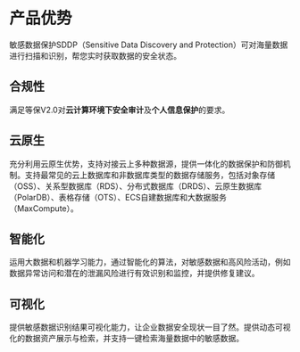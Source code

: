 # 产品优势

敏感数据保护SDDP（Sensitive Data Discovery and Protection）可对海量数据进行扫描和识别，帮您实时获取数据的安全状态。

## 合规性

满足等保V2.0对**云计算环境下安全审计**及**个人信息保护**的要求。

## 云原生

充分利用云原生优势，支持对接云上多种数据源，提供一体化的数据保护和防御机制。支持最常见的云上数据库和非数据库类型的数据存储服务，包括对象存储（OSS）、关系型数据库（RDS）、分布式数据库（DRDS）、云原生数据库（PolarDB）、表格存储（OTS）、ECS自建数据库和大数据服务（MaxCompute）。

## 智能化

运用大数据和机器学习能力，通过智能化的算法，对敏感数据和高风险活动，例如数据异常访问和潜在的泄漏风险进行有效识别和监控，并提供修复建议。

## 可视化

提供敏感数据识别结果可视化能力，让企业数据安全现状一目了然。提供动态可视化的数据资产展示与检索，并支持一键检索海量数据中的敏感数据。

